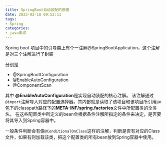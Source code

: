 ```yaml
---
title: SpringBoot自动装配的原理
date: 2023-02-18 09:52:11
tags:
- Spring
categories:
- java面试
---
```

Spring boot 项目中的引导类上有个一注解@SpringBootApplication，这个注解是对三个注解进行了封装
<!--more-->
分别是
- @SpringBootConfiguration
- @EnableAutoConfiguration
- @ComponentScan

其中 **@EnableAutoConfiguration**是实现自动装配的核心注解。
该注解通过`@import`注解导入对应的配置选择器。其内部就是读取了该项目和该项目所引用jar包下的classpath路径下的**META-INF/spring.factories**文件中所配置类的全类名。
在这些配置类中所定义的bean会根据条件注解所指定的条件来决定，是否要将其导入到Spring容器中。

一般条件判断会有像`@ConditionalOnClass`这样的注解，判断是否有对应的Class文件，如果有则加载该类，把这个配置类的所有bean放到Spring容器中使用。

